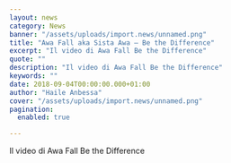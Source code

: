 ```yaml
---
layout: news
category: News
banner: "/assets/uploads/import.news/unnamed.png"
title: "Awa Fall aka Sista Awa – Be the Difference"
excerpt: "Il video di Awa Fall Be the Difference"
quote: ""
description: "Il video di Awa Fall Be the Difference"
keywords: ""
date: 2018-09-04T00:00:00.000+01:00
author: "Haile Anbessa"
cover: "/assets/uploads/import.news/unnamed.png"
pagination:
  enabled: true

---
```


Il video di Awa Fall Be the Difference